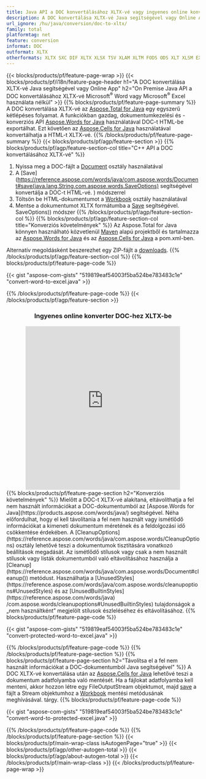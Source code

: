 ```yaml
---
title: Java API a DOC konvertálásához XLTX-vé vagy ingyenes online konverterrel
description: A DOC konvertálása XLTX-vé Java segítségével vagy Online App Microsoft Word vagy Microsoft Excel használata nélkül vagy online. A kód integrálása előtt gyorsan tesztelje az ingyenes DOC-XLTX online konvertert. 
url_ignore: /hu/java/conversion/doc-to-xltx/
family: total
platformtag: net
feature: conversion
informat: DOC
outformat: XLTX
otherformats: XLTX SXC DIF XLTX XLSX TSV XLAM XLTM FODS ODS XLT XLSM EXCEL XLSB
---
```

{{< blocks/products/pf/feature-page-wrap >}}
{{< blocks/products/pf/i18n/feature-page-header h1="A DOC konvertálása XLTX-vé Java segítségével vagy Online App" h2="On Premise Java API a DOC konvertálásához XLTX-vé Microsoft<sup>&reg;</sup> Word vagy Microsoft<sup>&reg;</sup> Excel használata nélkül" >}}
{{% blocks/products/pf/feature-page-summary %}}
A DOC konvertálása XLTX-vé az [Aspose.Total for Java](https://products.aspose.com/total/java/) egy egyszerű kétlépéses folyamat. A funkciókban gazdag, dokumentumkezelési és -konverziós API [Aspose.Words for Java](https://products.aspose.com/words/java/) használatával DOC-t HTML-be exportálhat. Ezt követően az [Aspose.Cells for Java](https://products.aspose.com/cells/java/) használatával konvertálhatja a HTML-t XLTX-vé.
{{% /blocks/products/pf/feature-page-summary  %}}
{{< blocks/products/pf/agp/feature-section >}}
{{% blocks/products/pf/agp/feature-section-col title="C++ API a DOC konvertálásához XLTX-vé" %}}
1. Nyissa meg a DOC-fájlt a [Document](https://reference.aspose.com/words/java/com.aspose.words/Document) osztály használatával
2. A [Save](https://reference.aspose.com/words/java/com.aspose.words/Document#save(java.lang.String,com.aspose.words.SaveOptions) segítségével konvertálja a DOC-t HTML-vé. ) módszerrel
3. Töltsön be HTML-dokumentumot a [Workbook](https://reference.aspose.com/cells/java/com.aspose.cells/Workbook) osztály használatával
4. Mentse a dokumentumot XLTX formátumba a [Save](https://reference.aspose.com/cells/java/com.aspose.cells/workbook#save(java.lang.String,%20com.aspose.cells)) segítségével. SaveOptions)) módszer
{{% /blocks/products/pf/agp/feature-section-col %}}
{{% blocks/products/pf/agp/feature-section-col title="Konverziós követelmények" %}}
Az Aspose.Total for Java könnyen használható közvetlenül [Maven](https://releases.aspose.com/total/java/) alapú projektből és tartalmazza az [Aspose.Words for Java](https://docs.aspose.com/words/java/installation/) és az [Aspose.Cells for Java](https://docs.aspose.com/cells/java/installation/) a pom.xml-ben.

Alternatív megoldásként beszerezhet egy ZIP-fájlt a [downloads](https://releases.aspose.com/total/java).
{{% /blocks/products/pf/agp/feature-section-col %}}
{{% blocks/products/pf/feature-page-code %}}

{{< gist "aspose-com-gists" "519819eaf54003f5ba524be783483c1e" "convert-word-to-excel.java" >}}


{{% /blocks/products/pf/feature-page-code %}}
{{< /blocks/products/pf/agp/feature-section >}}

<div class="container-fluid agp-content bg-white aboutfile box-1 vh100 section nopbtm">
<div class=container>
<div class=row>
<div class="demobox tc col-md-12 padding-0" align="center">

<h3>Ingyenes online konverter DOC-hez XLTX-be</h3>

<iframe style="border: none; height: 426px;" scrolling="no" src="https://total-conversion-app-65z5r2lp.qa.k8s.dynabic.com/?to=xltx&from=doc" id="child-iframe" width="80%"></iframe>

</div></div>
</div></div>
{{% blocks/products/pf/feature-page-section  h2="Konverziós követelmények" %}}
Mielőtt a DOC-t XLTX-vé alakítaná, eltávolíthatja a fel nem használt információkat a DOC-dokumentumból az [Aspose.Words for Java](https://products.aspose.com/words/java/) segítségével. Néha előfordulhat, hogy el kell távolítania a fel nem használt vagy ismétlődő információkat a kimeneti dokumentum méretének és a feldolgozási idő csökkentése érdekében. A [CleanupOptions](https://reference.aspose.com/words/java/com.aspose.words/CleanupOptions) osztály lehetővé teszi a dokumentumok tisztítására vonatkozó beállítások megadását. Az ismétlődő stílusok vagy csak a nem használt stílusok vagy listák dokumentumból való eltávolításához használja a [Cleanup](https://reference.aspose.com/words/java/com.aspose.words/Document#cleanup()) metódust. Használhatja a [UnusedStyles](https://reference.aspose.com/words/java/com.aspose.words/cleanupoptions#UnusedStyles) és az [UnusedBuiltinStyles](https://reference.aspose.com/words/java) /com.aspose.words/cleanupoptions#UnusedBuiltinStyles) tulajdonságok a „nem használtként” megjelölt stílusok észleléséhez és eltávolításához.  
{{% blocks/products/pf/feature-page-code %}}

{{< gist "aspose-com-gists" "519819eaf54003f5ba524be783483c1e" "convert-protected-word-to-excel.java" >}}

{{% /blocks/products/pf/feature-page-code  %}}
{{% /blocks/products/pf/feature-page-section %}}
{{% blocks/products/pf/feature-page-section  h2="Távolítsa el a fel nem használt információkat a DOC-dokumentumból Java segítségével" %}}
A DOC XLTX-vé konvertálása után az [Aspose.Cells for Java](https://products.aspose.com/cells/java/) lehetővé teszi a dokumentum adatfolyamba való mentését. Ha a fájlokat adatfolyamba kell menteni, akkor hozzon létre egy FileOutputStream objektumot, majd [save](https://reference.aspose.com/cells/java/com.aspose.cells/workbook#save(java.io.OutputStream.%20com.aspose.cells.SaveOptions)) a fájlt a Stream objektumhoz a [Workbook](https://reference.aspose.com/cells/java/com.aspose.cells/Workbook) mentési metódusának meghívásával. tárgy. 
{{% blocks/products/pf/feature-page-code %}}

{{< gist "aspose-com-gists" "519819eaf54003f5ba524be783483c1e" "convert-word-to-protected-excel.java" >}}

{{% /blocks/products/pf/feature-page-code  %}}
{{% /blocks/products/pf/feature-page-section %}}
{{< blocks/products/pf/main-wrap-class isAutogenPage="true" >}}
{{< blocks/products/pf/agp/other-autogen-total >}}
{{< blocks/products/pf/agp/about-autogen-total >}}
{{< /blocks/products/pf/main-wrap-class >}}
{{< /blocks/products/pf/feature-page-wrap >}}